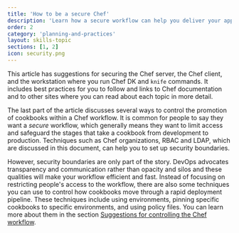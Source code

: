 ```yaml
---
title: 'How to be a secure Chef'
description: 'Learn how a secure workflow can help you deliver your applications and services securely without losing speed.'
order: 2
category: 'planning-and-practices'
layout: skills-topic
sections: [1, 2]
icon: security.png
---
```

This article has suggestions for securing the Chef server, the Chef client, and the workstation where you run Chef DK and `knife` commands. It includes best practices for you to follow and links to Chef documentation and to other sites where you can read about each topic in more detail.

The last part of the article discusses several ways to control the promotion of cookbooks within a Chef workflow.  It is common for people to say they want a _secure_ workflow, which generally means they want to limit access and safeguard the stages that take a cookbook from development to production. Techniques such as Chef organizations, RBAC and LDAP, which are discussed in this document, can help you to set up security boundaries.

However, security boundaries are only part of the story. DevOps advocates transparency and communication rather than opacity and silos and these qualities will make your workflow efficient and fast. Instead of focusing on restricting people's access to the workflow, there are also some techniques you can use to control how cookbooks move through a rapid deployment pipeline. These techniques include using environments, pinning specific cookbooks to specific environments, and using policy files. You can learn more about them in the section [Suggestions for controlling the Chef workflow](#suggestionsforcontrollingthechefworkflow).
